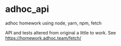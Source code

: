# adhoc_api
adhoc homework using node, yarn, npm, fetch

API and tests altered from original a little to work.  See https://homework.adhoc.team/fetch/
